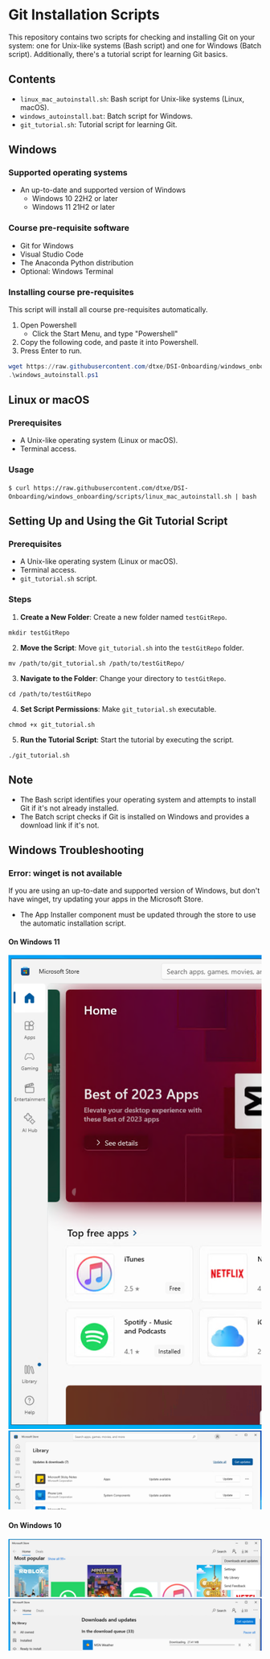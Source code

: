 # Git Installation Scripts

This repository contains two scripts for checking and installing Git on your system: one for Unix-like systems (Bash script) and one for Windows (Batch script). Additionally, there's a tutorial script for learning Git basics.

## Contents
- `linux_mac_autoinstall.sh`: Bash script for Unix-like systems (Linux, macOS).
- `windows_autoinstall.bat`: Batch script for Windows.
- `git_tutorial.sh`: Tutorial script for learning Git.

## Windows

### Supported operating systems
- An up-to-date and supported version of Windows
  - Windows 10 22H2 or later
  - Windows 11 21H2 or later

### Course pre-requisite software
- Git for Windows
- Visual Studio Code
- The Anaconda Python distribution
- Optional: Windows Terminal

### Installing course pre-requisites
This script will install all course pre-requisites automatically.

1. Open Powershell
    - Click the Start Menu, and type "Powershell"
2. Copy the following code, and paste it into Powershell.
3. Press Enter to run.

```powershell
wget https://raw.githubusercontent.com/dtxe/DSI-Onboarding/windows_onboarding/scripts/windows_autoinstall.ps1 -out windows_autoinstall.ps1
.\windows_autoinstall.ps1
```




## Linux or macOS

### Prerequisites
- A Unix-like operating system (Linux or macOS).
- Terminal access.

### Usage
`$ curl https://raw.githubusercontent.com/dtxe/DSI-Onboarding/windows_onboarding/scripts/linux_mac_autoinstall.sh | bash`



## Setting Up and Using the Git Tutorial Script

### Prerequisites
- A Unix-like operating system (Linux or macOS).
- Terminal access.
- `git_tutorial.sh` script.

### Steps
1. **Create a New Folder**:
Create a new folder named `testGitRepo`.

```
mkdir testGitRepo
```


2. **Move the Script**:
Move `git_tutorial.sh` into the `testGitRepo` folder.

```
mv /path/to/git_tutorial.sh /path/to/testGitRepo/
```


3. **Navigate to the Folder**:
Change your directory to `testGitRepo`.

```
cd /path/to/testGitRepo
```


4. **Set Script Permissions**:
Make `git_tutorial.sh` executable.

```
chmod +x git_tutorial.sh
```


5. **Run the Tutorial Script**:
Start the tutorial by executing the script.

```
./git_tutorial.sh
```


## Note
- The Bash script identifies your operating system and attempts to install Git if it's not already installed.
- The Batch script checks if Git is installed on Windows and provides a download link if it's not.


## Windows Troubleshooting
### Error: winget is not available
If you are using an up-to-date and supported version of Windows, but don't have winget, try updating your apps in the Microsoft Store.
- The App Installer component must be updated through the store to use the automatic installation script.

#### On Windows 11
![Install Microsoft Store Updates](image-2.png)
![Alt text](image-3.png)

#### On Windows 10
![Install Microsoft Store Updates](image.png)
![Install Microsoft Store Updates](image-1.png)
